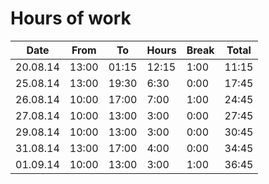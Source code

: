 # Hours of work

| Date     | From  | To    | Hours | Break | Total |
|----------|-------|-------|-------|-------|-------|
| 20.08.14 | 13:00 | 01:15 | 12:15 | 1:00  | 11:15 |
| 25.08.14 | 13:00 | 19:30 | 6:30  | 0:00  | 17:45 |
| 26.08.14 | 10:00 | 17:00 | 7:00  | 1:00  | 24:45 |
| 27.08.14 | 10:00 | 13:00 | 3:00  | 0:00  | 27:45 |
| 29.08.14 | 10:00 | 13:00 | 3:00  | 0:00  | 30:45 |
| 31.08.14 | 13:00 | 17:00 | 4:00  | 0:00  | 34:45 |
| 01.09.14 | 10:00 | 13:00 | 3:00  | 1:00  | 36:45 |

